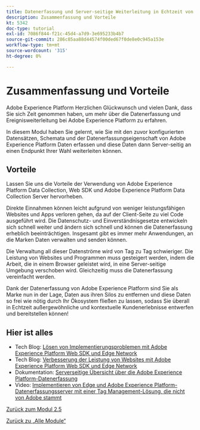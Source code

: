 ```yaml
---
title: Datenerfassung und Server-seitige Weiterleitung in Echtzeit von Adobe Experience Platform - Zusammenfassung und Vorteile
description: Zusammenfassung und Vorteile
kt: 5342
doc-type: tutorial
exl-id: 7086f844-f21c-45d4-a7d9-3e695233b4b7
source-git-commit: 286c85aa88d44574f00ded67f0de8e0c945a153e
workflow-type: tm+mt
source-wordcount: '315'
ht-degree: 0%

---
```


# Zusammenfassung und Vorteile

Adobe Experience Platform Herzlichen Glückwunsch und vielen Dank, dass Sie sich Zeit genommen haben, um mehr über die Datenerfassung und Ereignisweiterleitung bei Adobe Experience Platform zu erfahren.

In diesem Modul haben Sie gelernt, wie Sie mit den zuvor konfigurierten Datensätzen, Schemata und der Datenerfassungseigenschaft von Adobe Experience Platform Daten erfassen und diese Daten dann Server-seitig an einen Endpunkt Ihrer Wahl weiterleiten können.

## Vorteile

Lassen Sie uns die Vorteile der Verwendung von Adobe Experience Platform Data Collection, Web SDK und Adobe Experience Platform Data Collection Server hervorheben.

Direkte Einnahmen können leicht aufgrund von weniger leistungsfähigen Websites und Apps verloren gehen, da auf der Client-Seite zu viel Code ausgeführt wird. Die Datenschutz- und Einverständnisgesetze entwickeln sich schnell weiter und ändern sich schnell und können die Datenerfassung erheblich beeinträchtigen. Insgesamt gibt es immer mehr Anwendungen, an die Marken Daten verwalten und senden können.

Die Verwaltung all dieser Datenströme wird von Tag zu Tag schwieriger. Die Leistung von Websites und Programmen muss gesteigert werden, indem die Arbeit, die in einem Browser geleistet wird, in eine Server-seitige Umgebung verschoben wird. Gleichzeitig muss die Datenerfassung vereinfacht werden.

Dank der Datenerfassung von Adobe Experience Platform sind Sie als Marke nun in der Lage, Daten aus ihren Silos zu entfernen und diese Daten so frei wie nötig durch Ihr Ökosystem fließen zu lassen, sodass Sie überall in Echtzeit außergewöhnliche und kontextuelle Kundenerlebnisse entwerfen und bereitstellen können!

## Hier ist alles

- Tech Blog: [Lösen von Implementierungsproblemen mit Adobe Experience Platform Web SDK und Edge Network](https://medium.com/adobetech/solving-implementation-pain-points-with-adobe-experience-platform-web-sdk-and-edge-network-880b635e6819)
- Tech Blog: [Verbesserung der Leistung von Websites mit Adobe Experience Platform Web SDK und Edge Network](https://medium.com/adobetech/boosting-website-performance-with-adobe-experience-platform-web-sdk-and-edge-network-329fcf70fdf9)
- Dokumentation: [Serverseitige Übersicht über die Adobe Experience Platform-Datenerfassung](https://experienceleague.adobe.com/docs/experience-platform/tags/event-forwarding/overview.html?lang=en#server-side-info)
- Video: [Implementieren von Edge und Adobe Experience Platform-Datenerfassungsserver mit einer Tag Management-Lösung, die nicht von Adobe stammt](https://video.tv.adobe.com/v/331986?quality=12&learn=on&enablevpops)

[Zurück zum Modul 2.5](./aep-data-collection-ssf.md)

[Zurück zu „Alle Module“](./../../../overview.md)
